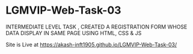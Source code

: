 # LGMVIP-Web-Task-03
INTERMEDIATE LEVEL TASK , CREATED A REGISTRATION FORM WHOSE DATA DISPLAY IN SAME PAGE  USING HTML, CSS &amp; JS


Site is Live at https://akash-inft1905.github.io/LGMVIP-Web-Task-03/
